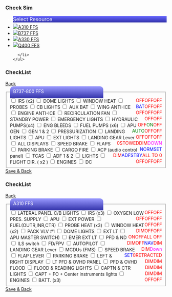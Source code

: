 <!DOCTYPE html>
<html>

<head>
  <meta charset="utf-8" />
  <meta name="viewport" content="width=device-width, user-scalable=no">
  <link href="http://jqmdesigner.appspot.com/gk/lib/jquery.mobile/1.4.5/jquery.mobile-1.4.5.min.css" rel="stylesheet" type="text/css" />
  <script src="//ajax.googleapis.com/ajax/libs/jquery/1.9.1/jquery.min.js"></script>
  <script src="//code.jquery.com/mobile/1.4.5/jquery.mobile-1.4.5.min.js"></script>
  <!-- Uncomment the following to include cordova in your android project -->
  <!--<script src="http://jqmdesigner.appspot.com/platforms/android/cordova.js"></script>-->
  <!-- Export JS  -->
  <script>
    $(document).on('pageinit', function () {

      $('#hero_list li').click(function (e) {
        var heroName = $(this).text();
        console.log(heroName);
        $('#hero').text(heroName);
        var heroNum = $(this).index() + 1;
        $(".heroImg").hide();
        $("#hero" + heroNum).fadeIn(250);
      });

    });
  </script>
  <title>Check Sim</title>
</head>
<!-- script finish -->

<body>
<div id="home" data-role="page" style="background: url(http://www.cae.com/uploadedImages/Content/BusinessUnit/Corporate/News/2014/images/7000XR%20simulator.jpg) -80px 150px / 125% repeat repeat fixed;">
  <div data-role="header" data-position="fixed" data-theme="a">
    <h3>Check Sim</h3>
  </div>
  <div role="main" class="ui-content">
    <ul data-role="listview" data-inset="true" style="margin-top:0;">
      <li data-role="list-divider" style="margin:0 0 -10px 0; font-size:16px; background:-webkit-linear-gradient(#66f,#33a); text-shadow:none; color:#fff;">Select Resource</li>
    </ul>
    <ul data-role="listview" data-inset="true" id="hero_list" style="margin:0;">
      <li>
        <a href="#A310" data-transition="slide">
          <img src="http://icons.iconarchive.com/icons/aha-soft/standard-transport/256/plane-icon.png" class="ui-li-icon">A310 FFS</a>
      </li>
      <li>
        <a href="#B737" data-transition="slide">
          <img src="http://icons.iconarchive.com/icons/aha-soft/standard-transport/256/plane-icon.png" class="ui-li-icon">B737 FFS</a>
      </li>
      <li>
        <a href="#A310" data-transition="slide">
          <img src="http://icons.iconarchive.com/icons/aha-soft/standard-transport/256/plane-icon.png" class="ui-li-icon">A330 FFS</a>
      </li>
      <li>
        <a href="#B737" data-transition="slide">
          <img src="http://icons.iconarchive.com/icons/aha-soft/standard-transport/256/plane-icon.png" class="ui-li-icon">Q400 FFS</a>

      </li>
    </ul>
  </div>
</div>


<!--B737 FFS page -->
<div id="B737" data-role="page">
  <div data-role="header" data-position="fixed" data-theme="b">
    <h3>CheckList</h3>
    <a class="ui-btn ui-btn-left" style="-webkit-border-radius:20px;" href="#home" data-transition="slide" data-direction="reverse">Back</a>
  </div>
  <div role="main" class="ui-content">
    <fieldset data-role="controlgroup" data-type="vertical">
      <legend style="-webkit-border-radius:10px 10px 0 0; background:-webkit-linear-gradient(#99f,#33a); text-shadow:none; color:#fff; width:279px; height:30px; padding-top:7px; padding-left:10px; margin-bottom:-6px;">B737-800 FFS</legend>
      <input name="checkbox-b737-1" id="checkbox-b737-1" type="checkbox">
      <label for="checkbox-b737-1">IRS (x2)<span style="float:right"><font color="red">OFF</font></span></label>
      <input name="checkbox-b737-2" id="checkbox-b737-2" type="checkbox">
      <label for="checkbox-b737-2">DOME LIGHTS<span style="float:right"><font color="red">OFF</font></span></label>
      <input name="checkbox-b737-3" id="checkbox-b737-3" type="checkbox">
      <label for="checkbox-b737-3">WINDOW HEAT<span style="float:right"><font color="red">OFF</font></span></label>
      <input name="checkbox-b737-4" id="checkbox-b737-4" type="checkbox">
      <label for="checkbox-b737-4">PROBES<span style="float:right"><font color="red">OFF</font></span></label>
      <input name="checkbox-b737-5" id="checkbox-b737-5" type="checkbox">
      <label for="checkbox-b737-5">CB LIGHTS<span style="float:right"><font color="red">OFF</font></span></label>
      <input name="checkbox-b737-6" id="checkbox-b737-6" type="checkbox">
      <label for="checkbox-b737-6">AUX BAT<span style="float:right"><font color="blue">BAT</font></span></label>
      <input name="checkbox-b737-7" id="checkbox-b737-7" type="checkbox">
      <label for="checkbox-b737-7">WING ANTI-ICE<span style="float:right"><font color="red">OFF</font></span></label>
      <input name="checkbox-b737-8" id="checkbox-b737-8" type="checkbox">
      <label for="checkbox-b737-8">ENGINE ANTI-ICE<span style="float:right"><font color="red">OFF</font></span></label>
      <input name="checkbox-b737-9" id="checkbox-b737-9" type="checkbox">
      <label for="checkbox-b737-9">RECIRCULATION FAN<span style="float:right"><font color="red">OFF</font></span></label>
      <input name="checkbox-b737-10" id="checkbox-b737-10" type="checkbox">
      <label for="checkbox-b737-10">STANDBY POWER<span style="float:right"><font color="red">OFF</font></span></label>
      <input name="checkbox-b737-11" id="checkbox-b737-11" type="checkbox">
      <label for="checkbox-b737-11">EMERGENCY LIGHTS<span style="float:right"><font color="red">OFF</font></span></label>
      <input name="checkbox-b737-12" id="checkbox-b737-12" type="checkbox">
      <label for="checkbox-b737-12">HYDRAULIC PUMPS(x4)<span style="float:right"><font color="red">OFF</font></span></label>
      <input name="checkbox-b737-13" id="checkbox-b737-13" type="checkbox">
      <label for="checkbox-b737-13">ENG BLEEDS<span style="float:right"><font color="green">ON</font></span></label>
      <input name="checkbox-b737-14" id="checkbox-b737-14" type="checkbox">
      <label for="checkbox-b737-14">FUEL PUMPS (x6)<span style="float:right"><font color="red">OFF</font></span></label>
      <input name="checkbox-b737-15" id="checkbox-b737-15" type="checkbox">
      <label for="checkbox-b737-15">APU GEN<span style="float:right"><font color="red">OFF</font></span></label>
      <input name="checkbox-b737-16" id="checkbox-b737-16" type="checkbox">
      <label for="checkbox-b737-16">GEN 1 & 2<span style="float:right"><font color="red">OFF</font></span></label>
      <input name="checkbox-b737-17" id="checkbox-b737-17" type="checkbox">
      <label for="checkbox-b737-17">PRESSURIZATION<span style="float:right"><font color="green">AUTO</font></span></label>
      <input name="checkbox-b737-18" id="checkbox-b737-18" type="checkbox">
      <label for="checkbox-b737-18">LANDING LIGHTS<span style="float:right"><font color="red">OFF</font></span></label>
      <input name="checkbox-b737-19" id="checkbox-b737-19" type="checkbox">
      <label for="checkbox-b737-19">APU<span style="float:right"><font color="red">OFF</font></span></label>
      <input name="checkbox-b737-20" id="checkbox-b737-20" type="checkbox">
      <label for="checkbox-b737-20">EXT LIGHTS<span style="float:right"><font color="red">OFF</font></span></label>
      <input name="checkbox-b737-21" id="checkbox-b737-21" type="checkbox">
      <label for="checkbox-b737-21">LANDING GEAR Lever<span style="float:right"><font color="magenta">DOWN</font></span></label>
      <input name="checkbox-b737-22" id="checkbox-b737-22" type="checkbox">
      <label for="checkbox-b737-22">ALL DISPLAYS <span style="float:right"><font color="red">DIM</font></span></label>
      <input name="checkbox-b737-23" id="checkbox-b737-23" type="checkbox">
      <label for="checkbox-b737-23">SPEED BRAKE<span style="float:right"><font color="red">STOWED</font></span></label>
      <input name="checkbox-b737-24" id="checkbox-b737-24" type="checkbox">
      <label for="checkbox-b737-24">FLAPS<span style="float:right"><font color="red">0</font></span></label>
      <input name="checkbox-b737-25" id="checkbox-b737-25" type="checkbox">
      <label for="checkbox-b737-25">PARKING BRAKE <span style="float:right"><font color="blue">SET</font></span></label>
      <input name="checkbox-b737-26" id="checkbox-b737-26" type="checkbox">
      <label for="checkbox-b737-26">CARGO FIRE<span style="float:right"><font color="blue">NORM</font></span></label>
      <input name="checkbox-b737-27" id="checkbox-b737-27" type="checkbox">
      <label for="checkbox-b737-27">ACP (audio control panel)<span style="float:right"><font color="red">ALL TO 0</font></span></label>
      <input name="checkbox-b737-28" id="checkbox-b737-28" type="checkbox">
      <label for="checkbox-b737-28">TCAS<span style="float:right"><font color="blue">STBY</font></span></label>
      <input name="checkbox-b737-29" id="checkbox-b737-29" type="checkbox">
      <label for="checkbox-b737-29">ADF 1 & 2<span style="float:right"><font color="blue">ADF</font></span></label>
      <input name="checkbox-b737-30" id="checkbox-b737-30" type="checkbox">
      <label for="checkbox-b737-30">LIGHTS<span style="float:right"><font color="red">DIM</font></span></label>
      <input name="checkbox-b737-31" id="checkbox-b737-31" type="checkbox">
      <label for="checkbox-b737-31">FLIGHT DIR. ( x2 )<span style="float:right"><font color="red">OFF</font></span></label>
      <input name="checkbox-b737-32" id="checkbox-b737-32" type="checkbox">
      <label for="checkbox-b737-32">ENGINES<span style="float:right"><font color="red">OFF</font></span></label>
      <input name="checkbox-b737-33" id="checkbox-b737-33" type="checkbox">
      <label for="checkbox-b737-33">DC<span style="float:right"><font color="red">OFF</font></span></label>
    </fieldset>
  </div>
   <a class="ui-btn ui-btn-center" style="-webkit-border-radius:20px;" href="#home"data-transition="slide" data-direction="reverse">Save & Back</a>
</div>

<!--A310 FFS page -->
<div id="A310" data-role="page">
  <div data-role="header" data-position="fixed" data-theme="b">
    <h3>CheckList</h3>
    <a class="ui-btn ui-btn-left" style="-webkit-border-radius:20px;" href="#home" data-transition="slide" data-direction="reverse">Back</a>
  </div>
  <div role="main" class="ui-content">
    <fieldset data-role="controlgroup" data-type="vertical">
      <legend style="-webkit-border-radius:10px 10px 0 0; background:-webkit-linear-gradient(#99f,#33a); text-shadow:none; color:#fff; width:279px; height:30px; padding-top:7px; padding-left:10px; margin-bottom:-6px;">A310 FFS</legend>
      <input name="checkbox-A310-1" id="checkbox-A310-1" type="checkbox">
      <label for="checkbox-A310-1">LATERAL PANEL C/B LIGHTS<span style="float:right"><font color="red">OFF</font></span></label>
      <input name="checkbox-A310-2" id="checkbox-A310-2" type="checkbox">
      <label for="checkbox-A310-2">IRS (x3)<span style="float:right"><font color="red">OFF</font></span></label>
      <input name="checkbox-A310-3" id="checkbox-A310-3" type="checkbox">
      <label for="checkbox-A310-3">OXYGEN LOW PRES. SUPPLY<span style="float:right"><font color="red">OFF</font></span></label>
      <input name="checkbox-A310-4" id="checkbox-A310-4" type="checkbox">
      <label for="checkbox-A310-4">APU<span style="float:right"><font color="red">OFF</font></span></label>
      <input name="checkbox-A310-5" id="checkbox-A310-5" type="checkbox">
      <label for="checkbox-A310-5">EXT POWER<span style="float:right"><font color="red">OFF</font></span></label>
      <input name="checkbox-A310-6" id="checkbox-A310-6" type="checkbox">
      <label for="checkbox-A310-6">FUEL(OUTR,INR,CTR)<span style="float:right"><font color="red">OFF</font></span></label>
      <input name="checkbox-A310-7" id="checkbox-A310-7" type="checkbox">
      <label for="checkbox-A310-7">PROBE HEAT (x3)<span style="float:right"><font color="red">OFF</font></span></label>
      <input name="checkbox-A310-8" id="checkbox-A310-8" type="checkbox">
      <label for="checkbox-A310-8">WINDOW HEAT (x2)<span style="float:right"><font color="red">OFF</font></span></label>
      <input name="checkbox-A310-9" id="checkbox-A310-9" type="checkbox">
      <label for="checkbox-A310-9">PACK VLV #1<span style="float:right"><font color="red">OFF</font></span></label>
      <input name="checkbox-A310-10" id="checkbox-A310-10" type="checkbox">
      <label for="checkbox-A310-10">DOME LIGHTS<span style="float:right"><font color="red">DIM</font></span></label>
      <input name="checkbox-A310-11" id="checkbox-A310-11" type="checkbox">
      <label for="checkbox-A310-11">EXT LT<span style="float:right"><font color="red">ALL OFF</font></span></label>
      <input name="checkbox-A310-12" id="checkbox-A310-12" type="checkbox">
      <label for="checkbox-A310-12">APU MASTER SWITCH)<span style="float:right"><font color="red">OFF</font></span></label>
      <input name="checkbox-A310-13" id="checkbox-A310-13" type="checkbox">
      <label for="checkbox-A310-13">EMER EXT LT<span style="float:right"><font color="red">ON</font></span></label>
      <input name="checkbox-A310-14" id="checkbox-A310-14" type="checkbox">
      <label for="checkbox-A310-14">PFD & ND<span style="float:right"><font color="red">DIM</font></span></label>
      <input name="checkbox-A310-15" id="checkbox-A310-15" type="checkbox">
      <label for="checkbox-A310-15">ILS switch<span style="float:right"><font color="blue">NAV</font></span></label>
      <input name="checkbox-A310-16" id="checkbox-A310-16" type="checkbox">
      <label for="checkbox-A310-16">FD/FPV<span style="float:right"><font color="red">OFF</font></span></label>
      <input name="checkbox-A310-17" id="checkbox-A310-17" type="checkbox">
      <label for="checkbox-A310-17">AUTOPILOT<span style="float:right"><font color="red">DIM</font></span></label>
      <input name="checkbox-A310-18" id="checkbox-A310-18" type="checkbox">
      <label for="checkbox-A310-18">LANDING GEAR Lever<span style="float:right"><font color="magenta">Down</font></span></label>
      <input name="checkbox-A310-19" id="checkbox-A310-19" type="checkbox">
      <label for="checkbox-A310-19">MCDUs (FMS)<span style="float:right"><font color="red">DIM</font></span></label>
      <input name="checkbox-A310-20" id="checkbox-A310-20" type="checkbox">
      <label for="checkbox-A310-20">SPEED BRAKE<span style="float:right"><font color="red">RETRACTED</font></span></label>
      <input name="checkbox-A310-21" id="checkbox-A310-21" type="checkbox">
      <label for="checkbox-A310-21">FLAP LEVER<span style="float:right"><font color="red">0</font></span></label>
      <input name="checkbox-A310-22" id="checkbox-A310-22" type="checkbox">
      <label for="checkbox-A310-22">PARKING BRAKE<span style="float:right"><font color="blue">SET</font></span></label>
      <input name="checkbox-A310-23" id="checkbox-A310-23" type="checkbox">
      <label for="checkbox-A310-23">LEFT & RIGHT DISPLAY<span style="float:right"><font color="red">DIM</font></span></label>
      <input name="checkbox-A310-24" id="checkbox-A310-24" type="checkbox">
      <label for="checkbox-A310-24">LT PFD & OVHD PANEL<span style="float:right"><font color="red">DIM</font></span></label>
      <input name="checkbox-A310-25" id="checkbox-A310-25" type="checkbox">
      <label for="checkbox-A310-25">PFD & OVHD FLOOD<span style="float:right"><font color="red">DIM</font></span></label>
      <input name="checkbox-A310-26" id="checkbox-A310-26" type="checkbox">
      <label for="checkbox-A310-26">FLOOD & READING LIGHTS<span style="float:right"><font color="red">DIM</font></span></label>
      <input name="checkbox-A310-27" id="checkbox-A310-27" type="checkbox">
      <label for="checkbox-A310-27">CAPTN & CTR LIGHTS<span style="float:right"><font color="red">DIM</font></span></label>
      <input name="checkbox-A310-28" id="checkbox-A310-28" type="checkbox">
      <label for="checkbox-A310-28">CAPT + FO + Center instruments lights<span style="float:right"><font color="red">DIM</font></span></label>
      <input name="checkbox-A310-29" id="checkbox-A310-29" type="checkbox">
      <label for="checkbox-A310-29">ENGINES<span style="float:right"><font color="red">OFF</font></span></label>
      <input name="checkbox-A310-30" id="checkbox-A310-30" type="checkbox">
      <label for="checkbox-A310-30">BATT. (x3)<span style="float:right"><font color="red">OFF</font></span></label>
    </fieldset>
  </div>
   <a class="ui-btn ui-btn-center" style="-webkit-border-radius:20px;" href="#home"data-transition="slide" data-direction="reverse">Save & Back</a>
</div>

</body>

</html>


